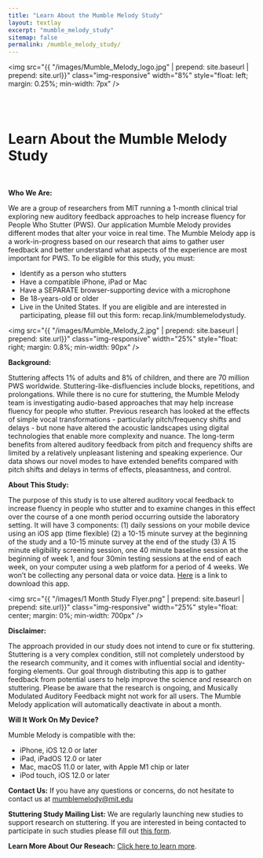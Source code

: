 ```yaml
---
title: "Learn About the Mumble Melody Study"
layout: textlay
excerpt: "mumble_melody_study"
sitemap: false
permalink: /mumble_melody_study/
---
```


<img src="{{ "/images/Mumble_Melody_logo.jpg" | prepend: site.baseurl | prepend: site.url}}" class="img-responsive" width="8%" style="float: left; margin: 0.25%; min-width: 7px" />

<br />
<br />

# Learn About the Mumble Melody Study

<br />

**Who We Are:** 

We are a group of researchers from MIT running a 1-month clinical trial exploring new auditory feedback approaches to help increase fluency for People Who Stutter (PWS). Our application Mumble Melody provides different modes that alter your voice in real time. 
The Mumble Melody app is a work-in-progress based on our research that aims to gather user feedback and better understand what aspects of the experience are most important for PWS. To be eligible for this study, you must:
- Identify as a person who stutters
- Have a compatible iPhone, iPad or Mac
- Have a SEPARATE browser-supporting device with a microphone
- Be 18-years-old or older
- Live in the United States. 
If you are eligible and are interested in participating, please fill out this form: recap.link/mumblemelodystudy.


<img src="{{ "/images/Mumble_Melody_2.jpg" | prepend: site.baseurl | prepend: site.url}}" class="img-responsive" width="25%" style="float: right; margin: 0.8%; min-width: 90px" />

**Background:** 

Stuttering affects 1% of adults and 8% of children, and there are 70 million PWS worldwide. Stuttering-like-disfluencies include blocks, repetitions, and prolongations. While there is no cure for stuttering, the Mumble Melody team is investigating audio-based approaches that may help increase fluency for people who stutter. Previous research has looked at the effects of simple vocal transformations - particularly pitch/frequency shifts and delays - but none have altered the acoustic landscapes using digital technologies that enable more complexity and nuance. The long-term benefits from altered auditory feedback from pitch and frequency shifts are limited by a relatively unpleasant listening and speaking experience. Our data shows our novel modes to have extended benefits compared
with pitch shifts and delays in terms of effects, pleasantness, and control.

**About This Study:**

The purpose of this study is to use altered auditory vocal feedback to increase fluency in people who stutter and to examine changes in this effect over the course of a one month period occurring outside the laboratory setting. It will have 3 components: (1) daily sessions on your mobile device using an iOS app (time flexible) (2) a 10-15 minute survey at the beginning of the study and a 10-15 minute survey at the end of the study (3) A 15 minute eligibility screening session, one 40 minute baseline session at the beginning of week 1, and four 30min testing sessions at the end of each week, on your computer using a web platform for a period of 4 weeks. We won’t be collecting any personal data or voice data. [Here](https://tinyurl.com/mumblemelodyapp) is a link to download this app.

<img src="{{ "/images/1 Month Study Flyer.png" | prepend: site.baseurl | prepend: site.url}}" class="img-responsive" width="25%" style="float: center; margin: 0%; min-width: 700px" />

**Disclaimer:**

The approach provided in our study does not intend to cure or fix stuttering. Stuttering is a very complex condition, still not completely understood by the research community, and it comes with influential social and identity-forging elements. Our goal through distributing this app is to gather feedback from potential users to help improve the science and research on stuttering. Please be aware that the research is ongoing, and Musically Modulated Auditory Feedback might not work for all users. The Mumble Melody application will automatically deactivate in about a month.

**Will It Work On My Device?**

Mumble Melody is compatible with the: 
- iPhone, iOS 12.0 or later
- iPad, iPadOS 12.0 or later
- Mac, macOS 11.0 or later, with Apple M1 chip or later
- iPod touch, iOS 12.0 or later

**Contact Us:**
If you have any questions or concerns, do not hesitate to contact us at [mumblemelody@mit.edu](mailto:mumblemelody@mit.edu)

**Stuttering Study Mailing List:**
We are regularly launching new studies to support research on stuttering. If you are interested in being contacted to participate in such studies please fill out [this form](https://forms.gle/KbGgLA5xjbnkr46A8).

**Learn More About Our Reseach:**
[Click here to learn more](https://sensein.group/mumble_melody_project/).
